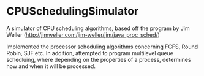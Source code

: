 CPUSchedulingSimulator
======================

A simulator of CPU scheduling algorithms, based off the program by Jim Weller (http://jimweller.com/jim-weller/jim/java_proc_sched/)

Implemented the processor scheduling algorithms concerning FCFS, Round Robin, SJF etc. In addition, attempted to program multilevel queue schedluing, where depending on the properties of a process, determines how and when it will be processed. 
